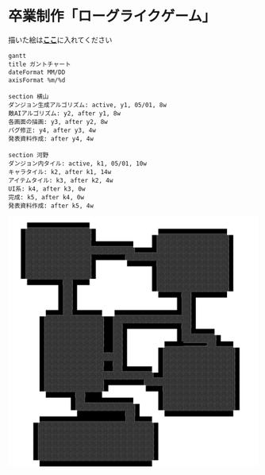 # 卒業制作「ローグライクゲーム」

描いた絵は[**ここ**](/assets)に入れてください

<!--
done            完了したタスク
active          実施中のタスク
crit            クリティカルタスク
ctir, done      完了したクリティカルタスク
crit, active    実施中のクリティカルタスク
-->

```mermaid
gantt
title ガントチャート
dateFormat MM/DD
axisFormat %m/%d

section 横山
ダンジョン生成アルゴリズム: active, y1, 05/01, 8w
敵AIアルゴリズム: y2, after y1, 8w
各画面の描画: y3, after y2, 8w
バグ修正: y4, after y3, 4w
発表資料作成: after y4, 4w

section 河野
ダンジョン内タイル: active, k1, 05/01, 10w
キャラタイル: k2, after k1, 14w
アイテムタイル: k3, after k2, 4w
UI系: k4, after k3, 0w
完成: k5, after k4, 0w
発表資料作成: after k5, 4w
```

![参考画像](sample.png)
